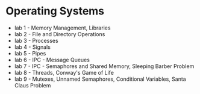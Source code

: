 # Operating Systems

- lab 1 - Memory Management, Libraries
- lab 2 - File and Directory Operations
- lab 3 - Processes
- lab 4 - Signals
- lab 5 - Pipes
- lab 6 - IPC - Message Queues
- lab 7 - IPC - Semaphores and Shared Memory, Sleeping Barber Problem
- lab 8 - Threads, Conway's Game of Life
- lab 9 - Mutexes, Unnamed Semaphores, Conditional Variables, Santa Claus Problem
